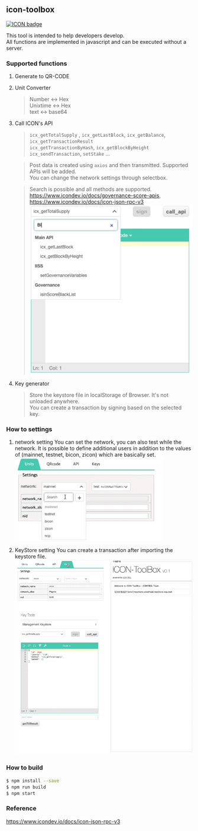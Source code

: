 ## icon-toolbox

[![ICON badge](https://img.shields.io/badge/ICON-TROL-blue?logoColor=white&logo=icon&labelColor=31B8BB)](http://icontrol.id)


This tool is intended to help developers develop. <br>
All functions are implemented in javascript and can be executed without a server.
   

### Supported functions
1. Generate to QR-CODE
2. Unit Converter 
    > Number <-> Hex <br>
    Unixtime <-> Hex <br>
    text <-> base64 <br>

3. Call ICON's API
    > `icx_getTotalSupply` , `icx_getLastBlock`, `icx_getBalance`, `icx_getTransactionResult` <br>
    `icx_getTransactionByHash`, `icx_getBlockByHeight` <br>
    `icx_sendTransaction`, `setStake`  ...

    > Post data is created using `axios` and then transmitted. Supported APIs will be added. <br>
    You can change the network settings through selectbox.
                                  
    > Search is possible and all methods are supported. 
    > https://www.icondev.io/docs/governance-score-apis, https://www.icondev.io/docs/icon-json-rpc-v3
![exec_method](img/icontoolbox-method.png)                                                                                                                                                                                           

4. Key generator
    > Store the keystore file in localStorage of Browser.
    > It's not unloaded anywhere.<br>
    > You can create a transaction by signing based on the selected key.

### How to settings
1. network setting
You can set the network, you can also test while the network.
It is possible to define additional users in addition to the values of (mainnet, testnet, bicon, zicon) which are basically set.
![exec_network_setting](img/howtosetting.gif)   

2. KeyStore  setting
You can create a transaction after importing the keystore file.
![exec_keystore_setting](img/icontoolbox-sign.gif)   

### How to build

```bash
$ npm install --save
$ npm run build
$ npm start

```


### Reference

https://www.icondev.io/docs/icon-json-rpc-v3
